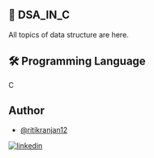 ## 🚀 DSA_IN_C
   All topics of data structure are here.

## 🛠 Programming Language
  C

## Author

- [@ritikranjan12](https://github.com/ritikranjan12)

[![linkedin](https://img.shields.io/badge/linkedin-0A66C2?style=for-the-badge&logo=linkedin&logoColor=white)](https://www.linkedin.com/in/ritik-ranjan-353568201/)


